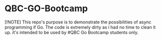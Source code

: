 # QBC-GO-Bootcamp


[!NOTE]
This repo's purpose is to demonstrate the possibilities of async programming 
if Go. The code is extremely dirty as i had no time to clean it up. it's intended to be used by #QBC Go Bootcamp students only. 